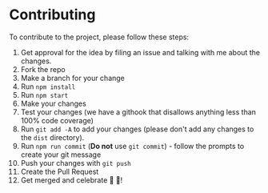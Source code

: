 # Contributing

To contribute to the project, please follow these steps:

1. Get approval for the idea by filing an issue and talking with me about the changes.
2. Fork the repo
3. Make a branch for your change
4. Run `npm install`
5. Run `npm start`
6. Make your changes
7. Test your changes (we have a githook that disallows anything less than 100% code coverage)
8. Run `git add -A` to add your changes (please don't add any changes to the `dist` directory).
9. Run `npm run commit` (**Do not** use `git commit`) - follow the prompts to create your git message
10. Push your changes with `git push`
11. Create the Pull Request
12. Get merged and celebrate 🎉 🎊!